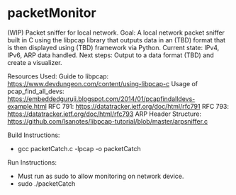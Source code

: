 # packetMonitor
(WIP) Packet sniffer for local network.
Goal: A local network packet sniffer built in C using the libpcap library that outputs data in an (TBD) format that is then displayed using (TBD) framework via Python.
Current state: IPv4, IPv6, ARP data handled.
Next steps: Output to a data format (TBD) and create a visualizer.

Resources Used:
Guide to libpcap: https://www.devdungeon.com/content/using-libpcap-c
Usage of pcap_find_all_devs: https://embeddedguruji.blogspot.com/2014/01/pcapfindalldevs-example.html
RFC 791: https://datatracker.ietf.org/doc/html/rfc791
RFC 793: https://datatracker.ietf.org/doc/html/rfc793
ARP Header Structure: https://github.com/lsanotes/libpcap-tutorial/blob/master/arpsniffer.c


Build Instructions:
- gcc packetCatch.c -lpcap -o packetCatch

Run Instructions:
- Must run as sudo to allow monitoring on network device.
- sudo ./packetCatch